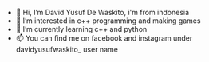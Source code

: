 - 👋 Hi, I’m David Yusuf De Waskito, i'm from indonesia 
- 👀 I’m interested in c++ programming and making games
- 🌱 I’m currently learning c++ and python
- 📫 You can find me on facebook and instagram under davidyusufwaskito_ user name

<!---
Dazzy467/Dazzy467 is a ✨ special ✨ repository because its `README.md` (this file) appears on your GitHub profile.
You can click the Preview link to take a look at your changes.
--->
